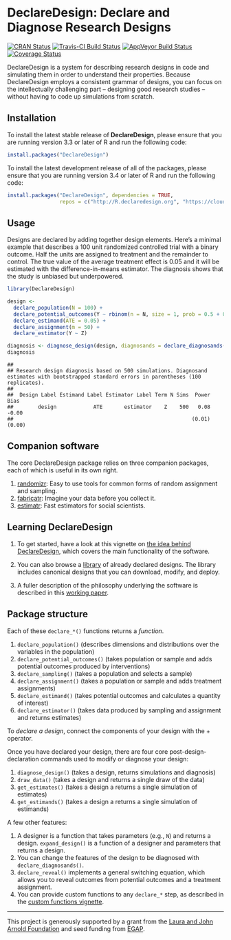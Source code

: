 DeclareDesign: Declare and Diagnose Research Designs
================

<!-- README.md is generated from README.Rmd. Please edit that file -->

[![CRAN
Status](https://www.r-pkg.org/badges/version/DeclareDesign)](https://cran.r-project.org/package=DeclareDesign)
[![Travis-CI Build
Status](https://travis-ci.org/DeclareDesign/DeclareDesign.svg?branch=master)](https://travis-ci.org/DeclareDesign/DeclareDesign)
[![AppVeyor Build
Status](https://ci.appveyor.com/api/projects/status/github/DeclareDesign/DeclareDesign?branch=master&svg=true)](https://ci.appveyor.com/project/DeclareDesign/DeclareDesign)
[![Coverage
Status](https://coveralls.io/repos/github/DeclareDesign/DeclareDesign/badge.svg?branch=master)](https://coveralls.io/github/DeclareDesign/DeclareDesign?branch=master)

DeclareDesign is a system for describing research designs in code and
simulating them in order to understand their properties. Because
DeclareDesign employs a consistent grammar of designs, you can focus on
the intellectually challenging part – designing good research studies –
without having to code up simulations from scratch.

## Installation

To install the latest stable release of **DeclareDesign**, please ensure
that you are running version 3.3 or later of R and run the following
code:

``` r
install.packages("DeclareDesign")
```

To install the latest development release of all of the packages, please
ensure that you are running version 3.4 or later of R and run the
following code:

``` r
install.packages("DeclareDesign", dependencies = TRUE,
                 repos = c("http://R.declaredesign.org", "https://cloud.r-project.org"))
```

## Usage

Designs are declared by adding together design elements. Here’s a
minimal example that describes a 100 unit randomized controlled trial
with a binary outcome. Half the units are assigned to treatment and the
remainder to control. The true value of the average treatment effect is
0.05 and it will be estimated with the difference-in-means estimator.
The diagnosis shows that the study is unbiased but underpowered.

``` r
library(DeclareDesign)

design <-
  declare_population(N = 100) +
  declare_potential_outcomes(Y ~ rbinom(n = N, size = 1, prob = 0.5 + 0.05 * Z)) +
  declare_estimand(ATE = 0.05) +
  declare_assignment(m = 50) +
  declare_estimator(Y ~ Z)

diagnosis <- diagnose_design(design, diagnosands = declare_diagnosands(select = c("power", "bias")))
diagnosis
```

    ## 
    ## Research design diagnosis based on 500 simulations. Diagnosand estimates with bootstrapped standard errors in parentheses (100 replicates).
    ## 
    ##  Design Label Estimand Label Estimator Label Term N Sims  Power   Bias
    ##        design            ATE       estimator    Z    500   0.08  -0.00
    ##                                                          (0.01) (0.00)

## Companion software

The core DeclareDesign package relies on three companion packages, each
of which is useful in its own right.

1.  [randomizr](https://declaredesign.org/R/randomizr/): Easy to use
    tools for common forms of random assignment and sampling.
2.  [fabricatr](https://declaredesign.org/R/fabricatr/): Imagine your
    data before you collect it.
3.  [estimatr](https://declaredesign.org/R/estimatr/): Fast estimators
    for social scientists.

## Learning DeclareDesign

1.  To get started, have a look at this vignette on [the idea behind
    DeclareDesign](https://declaredesign.org/idea/), which covers the
    main functionality of the software.

2.  You can also browse a [library](https://declaredesign.org/library/)
    of already declared designs. The library includes canonical designs
    that you can download, modify, and deploy.

3.  A fuller description of the philosophy underlying the software is
    described in this [working
    paper](https://declaredesign.org/paper.pdf).

## Package structure

Each of these `declare_*()` functions returns a *function*.

1.  `declare_population()` (describes dimensions and distributions over
    the variables in the population)
2.  `declare_potential_outcomes()` (takes population or sample and adds
    potential outcomes produced by interventions)
3.  `declare_sampling()` (takes a population and selects a sample)
4.  `declare_assignment()` (takes a population or sample and adds
    treatment assignments)
5.  `declare_estimand()` (takes potential outcomes and calculates a
    quantity of interest)
6.  `declare_estimator()` (takes data produced by sampling and
    assignment and returns estimates)

To *declare a design*, connect the components of your design with the +
operator.

Once you have declared your design, there are four core
post-design-declaration commands used to modify or diagnose your design:

1.  `diagnose_design()` (takes a design, returns simulations and
    diagnosis)
2.  `draw_data()` (takes a design and returns a single draw of the data)
3.  `get_estimates()` (takes a design a returns a single simulation of
    estimates)
4.  `get_estimands()` (takes a design a returns a single simulation of
    estimands)

A few other features:

1.  A designer is a function that takes parameters (e.g., `N`) and
    returns a design. `expand_design()` is a function of a designer and
    parameters that returns a design.
2.  You can change the features of the design to be diagnosed with
    `declare_diagnosands()`.
3.  `declare_reveal()` implements a general switching equation, which
    allows you to reveal outcomes from potential outcomes and a
    treatment assignment.
4.  You can provide custom functions to any `declare_*` step, as
    described in the [custom functions
    vignette](/R/DeclareDesign/articles/custom_functions.html).

-----

This project is generously supported by a grant from the [Laura and John
Arnold Foundation](http://www.arnoldfoundation.org) and seed funding
from [EGAP](http://egap.org).
